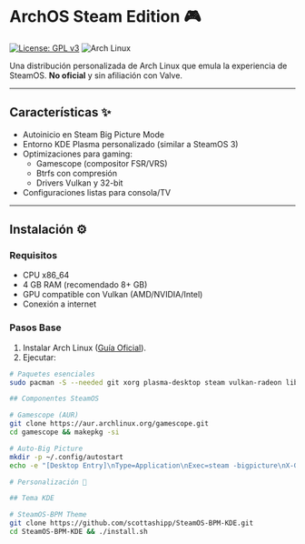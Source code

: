 # ArchOS Steam Edition 🎮

[![License: GPL v3](https://img.shields.io/badge/License-GPLv3-blue.svg)](https://www.gnu.org/licenses/gpl-3.0)
![Arch Linux](https://img.shields.io/badge/Arch_Linux-1793D1?logo=arch-linux&logoColor=fff)

Una distribución personalizada de Arch Linux que emula la experiencia de SteamOS. **No oficial** y sin afiliación con Valve.

---

## Características ✨
- Autoinicio en Steam Big Picture Mode
- Entorno KDE Plasma personalizado (similar a SteamOS 3)
- Optimizaciones para gaming:
  - Gamescope (compositor FSR/VRS)
  - Btrfs con compresión
  - Drivers Vulkan y 32-bit
- Configuraciones listas para consola/TV

---

## Instalación ⚙️

### Requisitos
- CPU x86_64
- 4 GB RAM (recomendado 8+ GB)
- GPU compatible con Vulkan (AMD/NVIDIA/Intel)
- Conexión a internet

### Pasos Base
1. Instalar Arch Linux ([Guía Oficial](https://wiki.archlinux.org/title/Installation_guide)).
2. Ejecutar:
```bash
# Paquetes esenciales
sudo pacman -S --needed git xorg plasma-desktop steam vulkan-radeon lib32-vulkan-radeon

## Componentes SteamOS

# Gamescope (AUR)
git clone https://aur.archlinux.org/gamescope.git
cd gamescope && makepkg -si

# Auto-Big Picture
mkdir -p ~/.config/autostart
echo -e "[Desktop Entry]\nType=Application\nExec=steam -bigpicture\nX-GNOME-Autostart-enabled=true" > ~/.config/autostart/steam.desktop

# Personalización 🎨

## Tema KDE

# SteamOS-BPM Theme
git clone https://github.com/scottashipp/SteamOS-BPM-KDE.git
cd SteamOS-BPM-KDE && ./install.sh
